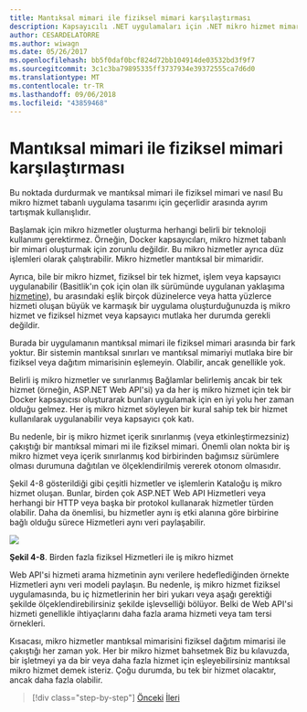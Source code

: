 ```yaml
---
title: Mantıksal mimari ile fiziksel mimari karşılaştırması
description: Kapsayıcılı .NET uygulamaları için .NET mikro hizmet mimarisi | Mantıksal mimari ile fiziksel mimari karşılaştırması
author: CESARDELATORRE
ms.author: wiwagn
ms.date: 05/26/2017
ms.openlocfilehash: bb5f0daf0bcf824d72bb104914de03532bd3f9f7
ms.sourcegitcommit: 3c1c3ba79895335ff3737934e39372555ca7d6d0
ms.translationtype: MT
ms.contentlocale: tr-TR
ms.lasthandoff: 09/06/2018
ms.locfileid: "43859468"
---
```

# <a name="logical-architecture-versus-physical-architecture"></a>Mantıksal mimari ile fiziksel mimari karşılaştırması

Bu noktada durdurmak ve mantıksal mimari ile fiziksel mimari ve nasıl Bu mikro hizmet tabanlı uygulama tasarımı için geçerlidir arasında ayrım tartışmak kullanışlıdır.

Başlamak için mikro hizmetler oluşturma herhangi belirli bir teknoloji kullanımı gerektirmez. Örneğin, Docker kapsayıcıları, mikro hizmet tabanlı bir mimari oluşturmak için zorunlu değildir. Bu mikro hizmetler ayrıca düz işlemleri olarak çalıştırabilir. Mikro hizmetler mantıksal bir mimaridir.

Ayrıca, bile bir mikro hizmet, fiziksel bir tek hizmet, işlem veya kapsayıcı uygulanabilir (Basitlik'ın çok için olan ilk sürümünde uygulanan yaklaşıma [hizmetine](https://aka.ms/MicroservicesArchitecture)), bu arasındaki eşlik birçok düzinelerce veya hatta yüzlerce hizmeti oluşan büyük ve karmaşık bir uygulama oluşturduğunuzda iş mikro hizmet ve fiziksel hizmet veya kapsayıcı mutlaka her durumda gerekli değildir.

Burada bir uygulamanın mantıksal mimari ile fiziksel mimari arasında bir fark yoktur. Bir sistemin mantıksal sınırları ve mantıksal mimariyi mutlaka bire bir fiziksel veya dağıtım mimarisinin eşlemeyin. Olabilir, ancak genellikle yok.

Belirli iş mikro hizmetler ve sınırlanmış Bağlamlar belirlemiş ancak bir tek hizmet (örneğin, ASP.NET Web API'si) ya da her iş mikro hizmet için tek bir Docker kapsayıcısı oluşturarak bunları uygulamak için en iyi yolu her zaman olduğu gelmez. Her iş mikro hizmet söyleyen bir kural sahip tek bir hizmet kullanılarak uygulanabilir veya kapsayıcı çok katı.

Bu nedenle, bir iş mikro hizmet içerik sınırlanmış (veya etkinleştirmezsiniz) çakıştığı bir mantıksal mimari mi ile fiziksel mimari. Önemli olan nokta bir iş mikro hizmet veya içerik sınırlanmış kod birbirinden bağımsız sürümlere olması durumuna dağıtılan ve ölçeklendirilmiş vererek otonom olmasıdır.

Şekil 4-8 gösterildiği gibi çeşitli hizmetler ve işlemlerin Kataloğu iş mikro hizmet oluşan. Bunlar, birden çok ASP.NET Web API Hizmetleri veya herhangi bir HTTP veya başka bir protokol kullanarak hizmetler türden olabilir. Daha da önemlisi, bu hizmetler aynı iş etki alanına göre birbirine bağlı olduğu sürece Hizmetleri aynı veri paylaşabilir.

![](./media/image8.png)

**Şekil 4-8**. Birden fazla fiziksel Hizmetleri ile iş mikro hizmet

Web API'si hizmeti arama hizmetinin aynı verilere hedeflediğinden örnekte Hizmetleri aynı veri modeli paylaşın. Bu nedenle, iş mikro hizmet fiziksel uygulamasında, bu iç hizmetlerinin her biri yukarı veya aşağı gerektiği şekilde ölçeklendirebilirsiniz şekilde işlevselliği bölüyor. Belki de Web API'si hizmeti genellikle ihtiyaçlarını daha fazla arama hizmeti veya tam tersi örnekleri.

Kısacası, mikro hizmetler mantıksal mimarisini fiziksel dağıtım mimarisi ile çakıştığı her zaman yok. Her bir mikro hizmet bahsetmek Biz bu kılavuzda, bir işletmeyi ya da bir veya daha fazla hizmet için eşleyebilirsiniz mantıksal mikro hizmet demek isteriz. Çoğu durumda, bu tek bir hizmet olacaktır, ancak daha fazla olabilir.


>[!div class="step-by-step"]
[Önceki](data-sovereignty-per-microservice.md)
[İleri](distributed-data-management.md)
